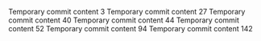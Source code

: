 Temporary commit content 3
Temporary commit content 27
Temporary commit content 40
Temporary commit content 44
Temporary commit content 52
Temporary commit content 94
Temporary commit content 142
